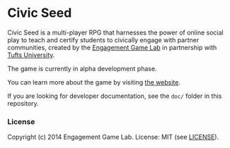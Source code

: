 # Civic Seed

Civic Seed is a multi-player RPG that harnesses the power of online social play to teach and certify students to civically engage with partner communities, created by the [Engagement Game Lab](http://engagementgamelab.org/) in partnership with [Tufts University](http://tufts.edu/).

The game is currently in alpha development phase.

You can learn more about the game by visiting [the website](http://civicseed.org/).

If you are looking for developer documentation, see the `doc/` folder in this repository.


### License

Copyright (c) 2014 Engagement Game Lab. License: MIT (see [LICENSE](https://github.com/engagementgamelab/CivicSeed/blob/master/LICENSE)).
